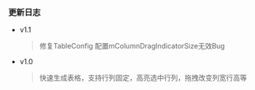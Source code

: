 ### 更新日志
- v1.1
  > 修复TableConfig 配置mColumnDragIndicatorSize无效Bug
- v1.0
  > 快速生成表格，支持行列固定，高亮选中行列，拖拽改变列宽行高等

